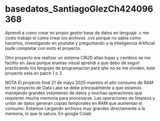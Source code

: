 # basedatos_SantiagoGlezCh424096368

Aprendi a como crear mi propio gestor base de datos en lenguaje .c me costo trabajo el como crear los archivos .cvs porque no sabia como hacerlos, investigando en youtube y preguntando a la Inteligencia Artificial pude completar con exito el proyecto.

Otro proyecto era realizar un sistema CRUD altas bajas y cambios se me facilito en Java porque eramas visual aprendi a que debo de seguir practicando los lengujes de programacion para qhe no se me olviden, este proyecto esta en patch 1 o 3.

 NOTA El proyecto final 21 de mayo 2025  maestro el alto consumo de RAM en mi proyecto de Data Lake se debe principalmente a que estamos manejando grandes volúmenes de datos y muchas operaciones que requieren mucha memoria para procesarse.   Las operaciones de limpieza y unión de datos generan copias temporales en RAM que aumentan el consumo. Estamos cargando archivos muy grandes directamente a la memoria, lo que la satura. En google Colab   
